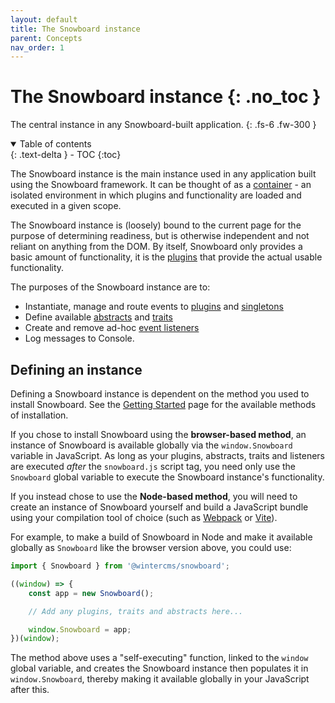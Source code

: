 ```yaml
---
layout: default
title: The Snowboard instance
parent: Concepts
nav_order: 1
---
```


# The Snowboard instance {: .no_toc }

The central instance in any Snowboard-built application.
{: .fs-6 .fw-300 }

<details open markdown="block">
  <summary>
    Table of contents
  </summary>
  {: .text-delta }
- TOC
{:toc}
</details>

The Snowboard instance is the main instance used in any application built using the Snowboard framework. It can be thought of as a [container](https://en.wikipedia.org/wiki/Containerization_(computing)) - an isolated environment in which plugins and functionality are loaded and executed in a given scope.

The Snowboard instance is (loosely) bound to the current page for the purpose of determining readiness, but is otherwise independent and not reliant on anything from the DOM. By itself, Snowboard only provides a basic amount of functionality, it is the [plugins](plugins) that provide the actual usable functionality.

The purposes of the Snowboard instance are to:

- Instantiate, manage and route events to [plugins](plugins) and [singletons](plugins#singletons)
- Define available [abstracts](abstracts) and [traits](traits)
- Create and remove ad-hoc [event listeners](events)
- Log messages to Console.

## Defining an instance

Defining a Snowboard instance is dependent on the method you used to install Snowboard. See the [Getting Started](../introduction/getting-started) page for the available methods of installation.

If you chose to install Snowboard using the **browser-based method**, an instance of Snowboard is available globally via the `window.Snowboard` variable in JavaScript. As long as your plugins, abstracts, traits and listeners are executed *after* the `snowboard.js` script tag, you need only use the `Snowboard` global variable to execute the Snowboard instance's functionality.

If you instead chose to use the **Node-based method**, you will need to create an instance of Snowboard yourself and build a JavaScript bundle using your compilation tool of choice (such as [Webpack](https://webpack.js.org/) or [Vite](https://vitejs.dev/)).

For example, to make a build of Snowboard in Node and make it available globally as `Snowboard` like the browser version above, you could use:

```js
import { Snowboard } from '@wintercms/snowboard';

((window) => {
    const app = new Snowboard();

    // Add any plugins, traits and abstracts here...

    window.Snowboard = app;
})(window);
```

The method above uses a "self-executing" function, linked to the `window` global variable, and creates the Snowboard instance then populates it in `window.Snowboard`, thereby making it available globally in your JavaScript after this.
